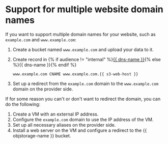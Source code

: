 # Support for multiple website domain names

If you want to support multiple domain names for your website, such as `example.com` and `www.example.com`:

1. Create a bucket named `www.example.com` and upload your data to it.
1. Create record in {% if audience != "internal" %}[{{ dns-name }}](../../../dns/operations/resource-record-create.md){% else %}{{ dns-name }}{% endif %}

    ```
    www.example.com CNAME www.example.com.{{ s3-web-host }}
    ```
3. Set up a redirect from the `example.com` domain to the `www.example.com` domain on the provider side.

If for some reason you can't or don't want to redirect the domain, you can do the following:

1. Create a VM with an external IP address.
2. Configure the `example.com` domain to use the IP address of the VM.
3. Set up all necessary aliases on the provider side.
4. Install a web server on the VM and configure a redirect to the {{ objstorage-name }} bucket.

